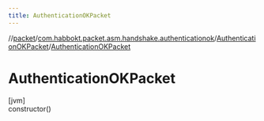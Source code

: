 ```yaml
---
title: AuthenticationOKPacket
---
```

//[packet](../../../index.html)/[com.habbokt.packet.asm.handshake.authenticationok](../index.html)/[AuthenticationOKPacket](index.html)/[AuthenticationOKPacket](-authentication-o-k-packet.html)



# AuthenticationOKPacket



[jvm]\
constructor()




